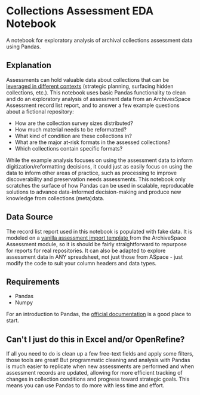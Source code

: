 
# Collections Assessment EDA Notebook

A notebook for exploratory analysis of archival collections assessment data using Pandas.

## Explanation
Assessments can hold valuable data about collections that can be [leveraged in different contexts](https://www.oclc.org/content/dam/research/publications/library/2011/2011-07.pdf) (strategic planning, surfacing hidden collections, etc.). This notebook uses basic Pandas functionality to clean and do an exploratory analysis of assessment data from an ArchivesSpace Assessment record list report, and to answer a few example questions about a fictional repository:

- How are the collection survey sizes distributed?
- How much material needs to be reformatted?
- What kind of condition are these collections in?
- What are the major at-risk formats in the assessed collections?
- Which collections contain specific formats?

While the example analysis focuses on using the assessment data to inform digitization/reformatting decisions, it could just as easily focus on using the data to inform other areas of practice, such as processing to improve discoverability and preservation needs assessments. This notebook only scratches the surface of how Pandas can be used in scalable, reproducable solutions to advance data-informed decision-making and produce new knowledge from collections (meta)data. 

## Data Source
The record list report used in this notebook is populated with fake data. It is modeled on a [vanilla assessment import template ](https://github.com/archivesspace/archivesspace/blob/master/backend/app/exporters/examples/assessment/aspace_assessment_import_template.csv) from the ArchiveSpace Assessment module, so it is should be fairly straightforward to repurpose for reports for real repositories. It can also be adapted to explore assessment data in ANY spreadsheet, not just those from ASpace - just modify the code to suit your column headers and data types.

## Requirements

- Pandas
- Numpy

For an introduction to Pandas, the [official documentation](https://pandas.pydata.org/pandas-docs/stable/getting_started/index.html) is a good place to start.

## Can't I just do this in Excel and/or OpenRefine?

If all you need to do is clean up a few free-text fields and apply some filters, those tools are great! But programmatic cleaning and analysis with Pandas is much easier to replicate when new assessments are performed and when assessment records are updated, allowing for more efficient tracking of changes in collection conditions and progress toward strategic goals. This means you can use Pandas to do more with less time and effort.

